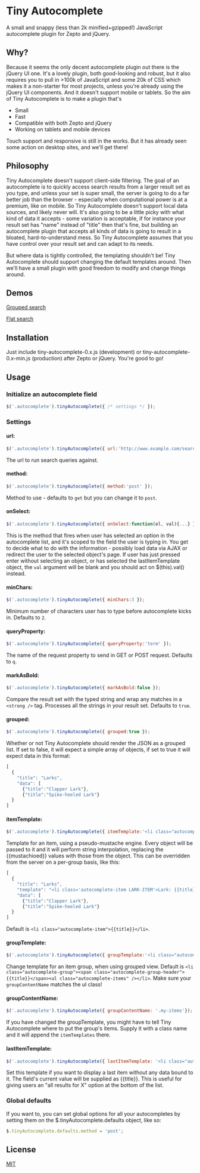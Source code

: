 # Tiny Autocomplete
A small and snappy (less than 2k minified+gzipped!) JavaScript autocomplete plugin for Zepto and jQuery.

## Why?
Because it seems the only decent autocomplete plugin out there is the jQuery UI one. It's a lovely plugin, both good-looking and robust, but it also requires you to pull in >100k of JavaScript and some 20k of CSS which makes it a non-starter for most projects, unless you're already using the jQuery UI components. And it doesn't support mobile or tablets. So the aim of Tiny Autocomplete is to make a plugin that's
* Small
* Fast
* Compatible with both Zepto and jQuery
* Working on tablets and mobile devices

Touch support and responsive is still in the works. But it has already seen some action on desktop sites, and we'll get there!

## Philosophy
Tiny Autocomplete doesn't support client-side filtering. The goal of an autocomplete is to quickly access search results from a larger result set as you type, and unless your set is super small, the server is going to do a far better job than the browser - especially when computational power is at a premium, like on mobile. So Tiny Autocomplete doesn't support local data sources, and likely never will. It's also going to be a little picky with what kind of data it accepts - some variation is acceptable, if for instance your result set has "name" instead of "title" then that's fine, but building an autocomplete plugin that accepts all kinds of data is going to result in a bloated, hard-to-understand mess. So Tiny Autocomplete assumes that you have control over your result set and can adapt to its needs.

But where data is tightly controlled, the templating shouldn't be! Tiny Autocomplete should support changing the default templates around. Then we'll have a small plugin with good freedom to modify and change things around.


## Demos
[Grouped search]

[Flat search]

## Installation
Just include tiny-autocomplete-0.x.js (development) or tiny-autocomplete-0.x-min.js (production) after Zepto or jQuery. You're good to go!

## Usage
### Initialize an autocomplete field
```javascript
$('.autocomplete').tinyAutocomplete({ /* settings */ });
```


### Settings
#### url:
```javascript
$('.autocomplete').tinyAutocomplete({ url:'http://www.example.com/search' });
```
The url to run search queries against.


#### method:
```javascript
$('.autocomplete').tinyAutocomplete({ method:'post' });
```
Method to use - defaults to `get` but you can change it to `post`.


#### onSelect:
```javascript
$('.autocomplete').tinyAutocomplete({ onSelect:function(el, val){...} });
```
This is the method that fires when user has selected an option in the autocomplete list, and it's scoped to the field the user is typing in. You get to decide what to do with the information - possibly load data via AJAX or redirect the user to the selected object's page. If user has just pressed enter without selecting an object, or has selected the lastItemTemplate object, the `val` argument will be blank and you should act on $(this).val() instead.


#### minChars:
```javascript
$('.autocomplete').tinyAutocomplete({ minChars:3 });
```
Minimum number of characters user has to type before autocomplete kicks in. Defaults to `2`.


#### queryProperty:
```javascript
$('.autocomplete').tinyAutocomplete({ queryProperty:'term' });
```
The name of the request property to send in GET or POST request. Defaults to `q`.


#### markAsBold:
```javascript
$('.autocomplete').tinyAutocomplete({ markAsBold:false });
```
Compare the result set with the typed string and wrap any matches in a `<strong />` tag. Processes all the strings in your result set. Defaults to `true`.


#### grouped:
```javascript
$('.autocomplete').tinyAutocomplete({ grouped:true });
```
Whether or not Tiny Autocomplete should render the JSON as a grouped list. If set to false, it will expect a simple array of objects, if set to true it will expect data in this format:
```javascript
[
  {
    "title": "Larks",
    "data": [
      {"title":"Clapper Lark"},
      {"title":"Spike-heeled Lark"}
  }
]
```


#### itemTemplate:
```javascript
$('.autocomplete').tinyAutocomplete({ itemTemplate:'<li class="autocomplete-item">{{id}}: {{title}}</li>' });
```
Template for an item, using a pseudo-mustache engine. Every object will be passed to it and it will perform string interpolation, replacing the {{mustachioed}} values with those from the object. This can be overridden from the server on a per-group basis, like this:
```javascript
[
  {
    "title": "Larks",
    "template": "<li class='autocomplete-item LARK-ITEM'>Lark: {{title}}</li>",
    "data": [
      {"title":"Clapper Lark"},
      {"title":"Spike-heeled Lark"}
  }
]
```
Default is `<li class="autocomplete-item">{{title}}</li>`.


#### groupTemplate:
```javascript
$('.autocomplete').tinyAutocomplete({ groupTemplate:'<li class="autocomplete-group"><h2>{{title}}</h2><ul class="autocomplete-items" /></li>' });
```
Change template for an item group, when using grouped view. Default is `<li class="autocomplete-group"><span class="autocomplete-group-header">{{title}}</span><ul class="autocomplete-items" /></li>`. Make sure your `groupContentName` matches the ul class!


#### groupContentName:
```javascript
$('.autocomplete').tinyAutocomplete({ groupContentName: '.my-items'});
```
If you have changed the groupTemplate, you might have to tell Tiny Autocomplete where to put the group's items. Supply it with a class name and it will append the `itemTemplates` there.


#### lastItemTemplate:
```javascript
$('.autocomplete').tinyAutocomplete({ lastItemTemplate: '<li class="autocomplete-item autocomplete-item-last">Show all results for "{{title}}"</li>' });
```
Set this template if you want to display a last item without any data bound to it. The field's current value will be supplied as {{title}}. This is useful for giving users an "all results for X" option at the bottom of the list.


### Global defaults
If you want to, you can set global options for all your autocompletes by setting them on the $.tinyAutocomplete.defaults object, like so:
```javascript
$.tinyAutocomplete.defaults.method = 'post';
```

## License
[MIT]

  [Grouped search]: http://tiny-autocomplete.hal.se/grouped.html
  [Flat search]: http://tiny-autocomplete.hal.se/flat.html
  [MIT]: http://johanhalse.mit-license.org

    